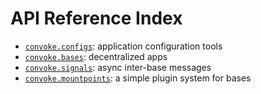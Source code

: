 # API Reference Index

- [`convoke.configs`](configs.md): application configuration tools
- [`convoke.bases`](bases.md): decentralized apps
- [`convoke.signals`](signals.md): async inter-base messages
- [`convoke.mountpoints`](mountpoints.md): a simple plugin system for bases
